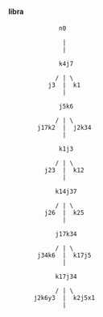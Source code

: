 #### libra

                  n0

                   |
                   |

                  k4j7

                 / | \
               j3  |  k1
                   |

                  j5k6

                 / | \
            j17k2  |  j2k34
                   |

                  k1j3

                 / | \
              j23  |  k12
                   |

                 k14j37

                 / | \
              j26  |  k25
                   |

                 j17k34

                 / | \
            j34k6  |  k17j5
                   |

                 k17j34

                 / | \
           j2k6y3  |  k2j5x1
                   |


